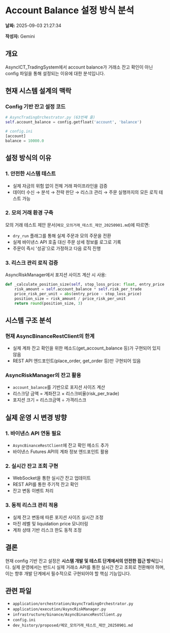 # Account Balance 설정 방식 분석

**날짜:** 2025-09-03 21:27:34

**작성자:** Gemini

## 개요

AsyncICT_TradingSystem에서 account balance가 거래소 잔고 확인이 아닌 config 파일을 통해 설정되는 이유에 대한 분석입니다.

## 현재 시스템 설계의 맥락

### Config 기반 잔고 설정 코드

```python
# AsyncTradingOrchestrator.py (63번째 줄)
self.account_balance = config.getfloat('account', 'balance')

# config.ini
[account]
balance = 10000.0
```

## 설정 방식의 이유

### 1. 안전한 시스템 테스트
- 실제 자금의 위험 없이 전체 거래 파이프라인을 검증
- 데이터 수신 → 분석 → 전략 판단 → 리스크 관리 → 주문 실행까지의 모든 로직 테스트 가능

### 2. 모의 거래 환경 구축
모의 거래 테스트 제안 문서(`메모_모의거래_테스트_제안_20250901.md`)에 따르면:
- `dry_run` 플래그를 통해 실제 주문과 모의 주문을 전환
- 실제 바이낸스 API 호출 대신 주문 상세 정보를 로그로 기록
- 주문이 즉시 '성공'으로 가정하고 다음 로직 진행

### 3. 리스크 관리 로직 검증
AsyncRiskManager에서 포지션 사이즈 계산 시 사용:

```python
def _calculate_position_size(self, stop_loss_price: float, entry_price: float) -> float:
    risk_amount = self.account_balance * self.risk_per_trade
    price_risk_per_unit = abs(entry_price - stop_loss_price)
    position_size = risk_amount / price_risk_per_unit
    return round(position_size, 3)
```

## 시스템 구조 분석

### 현재 AsyncBinanceRestClient의 한계
- 실제 계좌 잔고 확인을 위한 메소드(get_account_balance 등)가 구현되어 있지 않음
- REST API 엔드포인트(place_order, get_order 등)만 구현되어 있음

### AsyncRiskManager의 잔고 활용
- `account_balance`를 기반으로 포지션 사이즈 계산
- 리스크당 금액 = 계좌잔고 × 리스크비율(risk_per_trade)
- 포지션 크기 = 리스크금액 ÷ 가격리스크

## 실제 운영 시 변경 방향

### 1. 바이낸스 API 연동 필요
- `AsyncBinanceRestClient`에 잔고 확인 메소드 추가
- 바이낸스 Futures API의 계좌 정보 엔드포인트 활용

### 2. 실시간 잔고 조회 구현
- WebSocket을 통한 실시간 잔고 업데이트
- REST API를 통한 주기적 잔고 확인
- 잔고 변동 이벤트 처리

### 3. 동적 리스크 관리 적용
- 실제 잔고 변동에 따른 포지션 사이즈 실시간 조정
- 마진 레벨 및 liquidation price 모니터링
- 계좌 상태 기반 리스크 한도 동적 조정

## 결론

현재 config 기반 잔고 설정은 **시스템 개발 및 테스트 단계에서의 안전한 접근 방식**입니다. 실제 운영에서는 반드시 실제 거래소 API를 통한 실시간 잔고 조회로 전환해야 하며, 이는 향후 개발 단계에서 필수적으로 구현되어야 할 핵심 기능입니다.

## 관련 파일
- `application/orchestration/AsyncTradingOrchestrator.py`
- `application/execution/AsyncRiskManager.py`
- `infrastructure/binance/AsyncBinanceRestClient.py`
- `config.ini`
- `dev_history/proposed/메모_모의거래_테스트_제안_20250901.md`
